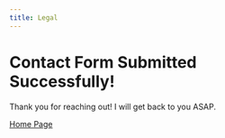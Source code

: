 ```yaml
---
title: Legal
---
```



# Contact Form Submitted Successfully!

Thank you for reaching out!
I will get back to you ASAP.

[Home Page](https://damurphy.com)